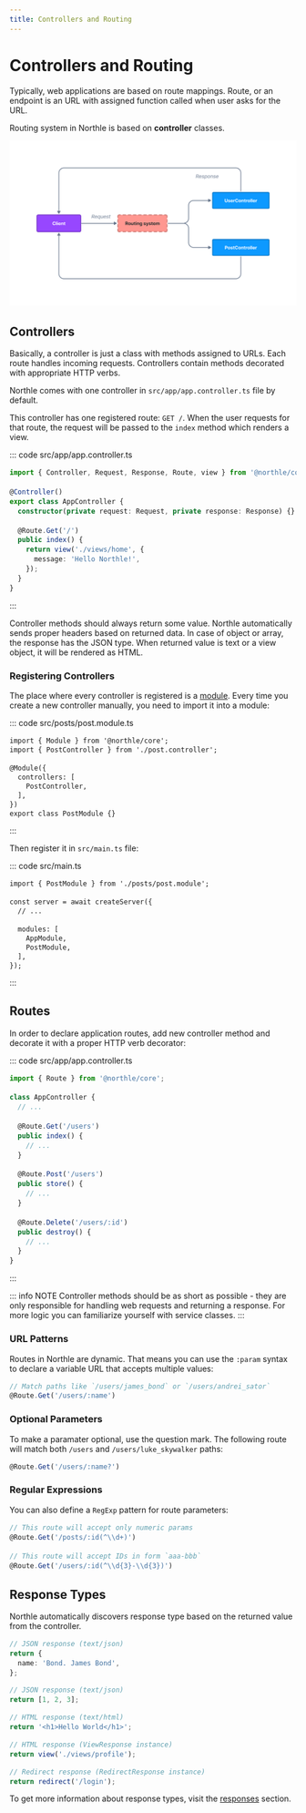 ```yaml
---
title: Controllers and Routing
---
```


# Controllers and Routing

Typically, web applications are based on route mappings. Route, or  an endpoint is an URL with assigned function called when user asks for the URL.

Routing system in Northle is based on **controller** classes.

![Routing Scheme](./assets/routing.png)

## Controllers

Basically, a controller is just a class with methods assigned to URLs. Each route handles incoming requests. Controllers contain methods decorated with appropriate HTTP verbs.

Northle comes with one controller in `src/app/app.controller.ts` file by default.

This controller has one registered route: `GET /`. When the user requests for that route, the request will be passed to the `index` method which renders a view.

::: code src/app/app.controller.ts
```ts
import { Controller, Request, Response, Route, view } from '@northle/core';

@Controller()
export class AppController {
  constructor(private request: Request, private response: Response) {}

  @Route.Get('/')
  public index() {
    return view('./views/home', {
      message: 'Hello Northle!',
    });
  }
}
```
:::

Controller methods should always return some value. Northle automatically sends proper headers based on returned data. In case of object or array, the response has the JSON type. When returned value is text or a view object, it will be rendered as HTML.

### Registering Controllers

The place where every controller is registered is a [module](/docs/basics/modules). Every time you create a new controller manually, you need to import it into a module:

::: code src/posts/post.module.ts
```ts{2,6}
import { Module } from '@northle/core';
import { PostController } from './post.controller';

@Module({
  controllers: [
    PostController,
  ],
})
export class PostModule {}
```
:::

Then register it in `src/main.ts` file:

::: code src/main.ts
```ts{1,8}
import { PostModule } from './posts/post.module';

const server = await createServer({
  // ...

  modules: [
    AppModule,
    PostModule,
  ],
});
```
:::

## Routes

In order to declare application routes, add new controller method and decorate it with a proper HTTP verb decorator:

::: code src/app/app.controller.ts
```ts
import { Route } from '@northle/core';

class AppController {
  // ...

  @Route.Get('/users')
  public index() {
    // ...
  }

  @Route.Post('/users')
  public store() {
    // ...
  }

  @Route.Delete('/users/:id')
  public destroy() {
    // ...
  }
}
```
:::

::: info NOTE
Controller methods should be as short as possible - they are only responsible for handling web requests and returning a response. For more logic you can familiarize yourself with service classes.
:::

### URL Patterns

Routes in Northle are dynamic. That means you can use the `:param` syntax to declare a variable URL that accepts multiple values:

```ts
// Match paths like `/users/james_bond` or `/users/andrei_sator`
@Route.Get('/users/:name')
```

### Optional Parameters

To make a paramater optional, use the question mark. The following route will match both `/users` and `/users/luke_skywalker` paths:

```ts
@Route.Get('/users/:name?')
```

### Regular Expressions

You can also define a `RegExp` pattern for route parameters:

```ts
// This route will accept only numeric params
@Route.Get('/posts/:id(^\\d+)')

// This route will accept IDs in form `aaa-bbb`
@Route.Get('/users/:id(^\\d{3}-\\d{3})')
```

## Response Types

Northle automatically discovers response type based on the returned value from the controller.

```ts
// JSON response (text/json)
return {
  name: 'Bond. James Bond',
};
```

```ts
// JSON response (text/json)
return [1, 2, 3];
```

```ts
// HTML response (text/html)
return '<h1>Hello World</h1>';
```

```ts
// HTML response (ViewResponse instance)
return view('./views/profile');
```

```ts
// Redirect response (RedirectResponse instance)
return redirect('/login');
```

To get more information about response types, visit the [responses](/docs/basics/responses) section.
